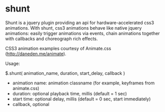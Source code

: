 shunt
=====

Shunt is a jquery plugin providing an api for hardware-accelerated css3 animations.  With shunt, css3 animations behave like native jquery animations: easily trigger animations via events, chain animations together with callbacks and choreograph rich effects.

CSS3 animation examples courtesy of Animate.css (http://daneden.me/animate).

Usage:

$.shunt( animation_name, duration, start_delay, callback )

 - animation name: animation classname (for example, keyframes from animate.css)
 - duration: optional playback time, millis (default = 1 sec)
 - start time: optional delay, millis (default = 0 sec, start immediately)
 - callback, optional
